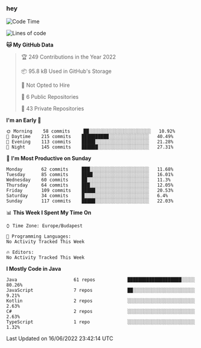 ### hey

<!--START_SECTION:waka-->
![Code Time](http://img.shields.io/badge/Code%20Time-799%20hrs%209%20mins-blue)

![Lines of code](https://img.shields.io/badge/From%20Hello%20World%20I%27ve%20Written-508%20Thousand%20lines%20of%20code-blue)

**🐱 My GitHub Data** 

> 🏆 249 Contributions in the Year 2022
 > 
> 📦 95.8 kB Used in GitHub's Storage 
 > 
> 🚫 Not Opted to Hire
 > 
> 📜 6 Public Repositories 
 > 
> 🔑 43 Private Repositories  
 > 
**I'm an Early 🐤** 

```text
🌞 Morning    58 commits     ██░░░░░░░░░░░░░░░░░░░░░░░   10.92% 
🌆 Daytime    215 commits    ██████████░░░░░░░░░░░░░░░   40.49% 
🌃 Evening    113 commits    █████░░░░░░░░░░░░░░░░░░░░   21.28% 
🌙 Night      145 commits    ██████░░░░░░░░░░░░░░░░░░░   27.31%

```
📅 **I'm Most Productive on Sunday** 

```text
Monday       62 commits     ███░░░░░░░░░░░░░░░░░░░░░░   11.68% 
Tuesday      85 commits     ████░░░░░░░░░░░░░░░░░░░░░   16.01% 
Wednesday    60 commits     ██░░░░░░░░░░░░░░░░░░░░░░░   11.3% 
Thursday     64 commits     ███░░░░░░░░░░░░░░░░░░░░░░   12.05% 
Friday       109 commits    █████░░░░░░░░░░░░░░░░░░░░   20.53% 
Saturday     34 commits     █░░░░░░░░░░░░░░░░░░░░░░░░   6.4% 
Sunday       117 commits    █████░░░░░░░░░░░░░░░░░░░░   22.03%

```


📊 **This Week I Spent My Time On** 

```text
⌚︎ Time Zone: Europe/Budapest

💬 Programming Languages: 
No Activity Tracked This Week

🔥 Editors: 
No Activity Tracked This Week

```

**I Mostly Code in Java** 

```text
Java                     61 repos            ████████████████████░░░░░   80.26% 
JavaScript               7 repos             ██░░░░░░░░░░░░░░░░░░░░░░░   9.21% 
Kotlin                   2 repos             ░░░░░░░░░░░░░░░░░░░░░░░░░   2.63% 
C#                       2 repos             ░░░░░░░░░░░░░░░░░░░░░░░░░   2.63% 
TypeScript               1 repo              ░░░░░░░░░░░░░░░░░░░░░░░░░   1.32%

```



 Last Updated on 16/06/2022 23:42:14 UTC
<!--END_SECTION:waka-->
